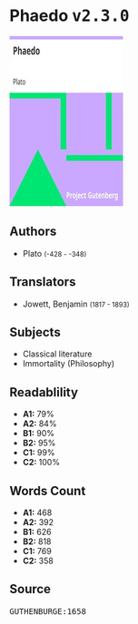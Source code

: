# Phaedo <kbd>v2.3.0</kbd>

![](./cover.medium.jpg "")

## Authors


 - Plato <small>(-428 - -348)</small>

## Translators


 - Jowett, Benjamin <small>(1817 - 1893)</small>

## Subjects


 - Classical literature
 - Immortality (Philosophy)

## Readablility


 - **A1:** 79%
 - **A2:** 84%
 - **B1:** 90%
 - **B2:** 95%
 - **C1:** 99%
 - **C2:** 100%

## Words Count


 - **A1:** 468
 - **A2:** 392
 - **B1:** 626
 - **B2:** 818
 - **C1:** 769
 - **C2:** 358

## Source


<kbd>GUTHENBURGE:1658</kbd>
